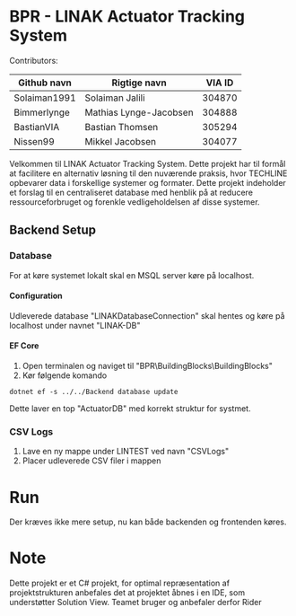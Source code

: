 # BPR - LINAK Actuator Tracking System

Contributors:

| Github navn  | Rigtige navn | VIA ID |
| ------------- | ------------- | ------------- |
| Solaiman1991 | Solaiman Jalili | 304870 |
| Bimmerlynge | Mathias Lynge-Jacobsen | 304888 |
| BastianVIA | Bastian Thomsen | 305294 |
| Nissen99 | Mikkel Jacobsen | 304077 |


Velkommen til LINAK Actuator Tracking System. Dette projekt har til formål at facilitere en alternativ løsning til den nuværende praksis, hvor TECHLINE opbevarer data i forskellige systemer og formater. Dette projekt indeholder et forslag til en centraliseret database med henblik på at reducere ressourceforbruget og forenkle vedligeholdelsen af disse systemer.

## Backend Setup
### Database
For at køre systemet lokalt skal en MSQL server køre på localhost. 
#### Configuration
Udleverede database "LINAKDatabaseConnection" skal hentes og køre på localhost under navnet "LINAK-DB"

#### EF Core
1. Open terminalen og naviget til "BPR\BuildingBlocks\BuildingBlocks"
2. Kør følgende komando
```
dotnet ef -s ../../Backend database update
```
Dette laver en top "ActuatorDB" med korrekt struktur for systmet.

### CSV Logs
1. Lave en ny mappe under LINTEST ved navn "CSVLogs"
2. Placer udleverede CSV filer i mappen

# Run
Der kræves ikke mere setup, nu kan både backenden og frontenden køres.

# Note
Dette projekt er et C# projekt, for optimal repræsentation af projektstrukturen anbefales det at projektet åbnes i en IDE, som understøtter Solution View. Teamet bruger og anbefaler derfor Rider 
